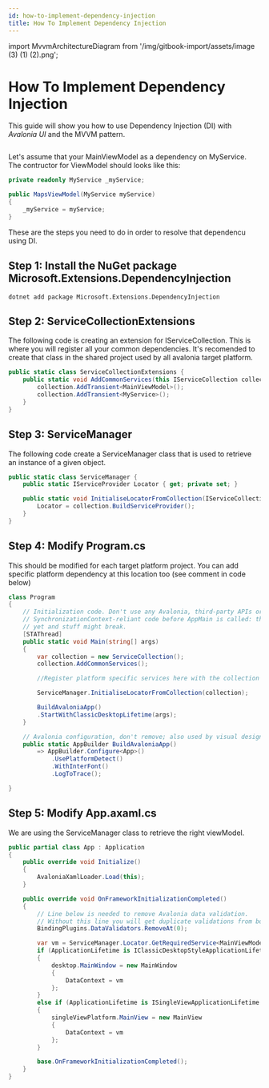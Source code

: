 ```yaml
---
id: how-to-implement-dependency-injection
title: How To Implement Dependency Injection
---
```


import MvvmArchitectureDiagram from '/img/gitbook-import/assets/image (3) (1) (2).png';

# How To Implement Dependency Injection

This guide will show you how to use Dependency Injection (DI) with _Avalonia UI_ and the MVVM pattern. 

<img src={MvvmArchitectureDiagram} alt=""/>

Let's assume that your MainViewModel as a dependency on MyService. The contructor for ViewModel should looks like this:
```csharp
private readonly MyService _myService;

public MapsViewModel(MyService myService)
{
    _myService = myService;
}
```
These are the steps you need to do in order to resolve that dependencu using DI.

## Step 1: Install the NuGet package Microsoft.Extensions.DependencyInjection
```shell
dotnet add package Microsoft.Extensions.DependencyInjection
```

## Step 2: ServiceCollectionExtensions 
The following code is creating an extension for IServiceCollection. This is where you will register all your common dependencies. It's recomended to create that class in the shared project used by all avalonia target platform.

```csharp
public static class ServiceCollectionExtensions {
    public static void AddCommonServices(this IServiceCollection collection) {
        collection.AddTransient<MainViewModel>();
        collection.AddTransient<MyService>();
    }
}
```

## Step 3: ServiceManager
The following code create a ServiceManager class that is used to retrieve an instance of a given object.
```csharp
public static class ServiceManager {
    public static IServiceProvider Locator { get; private set; }

    public static void InitialiseLocatorFromCollection(IServiceCollection collection) {
        Locator = collection.BuildServiceProvider();
    }
}
``` 

## Step 4: Modify Program.cs
This should be modified for each target platform project. You can add specific platform dependency at this location too (see comment in code below)

```csharp
class Program
{
    // Initialization code. Don't use any Avalonia, third-party APIs or any
    // SynchronizationContext-reliant code before AppMain is called: things aren't initialized
    // yet and stuff might break.
    [STAThread]
    public static void Main(string[] args)
    {
        var collection = new ServiceCollection();
        collection.AddCommonServices();

        //Register platform specific services here with the collection

        ServiceManager.InitialiseLocatorFromCollection(collection);

        BuildAvaloniaApp()
        .StartWithClassicDesktopLifetime(args);
    }

    // Avalonia configuration, don't remove; also used by visual designer.
    public static AppBuilder BuildAvaloniaApp()
        => AppBuilder.Configure<App>()
            .UsePlatformDetect()
            .WithInterFont()
            .LogToTrace();

}
```

## Step 5: Modify App.axaml.cs
We are using the ServiceManager class to retrieve the right viewModel.
```csharp
public partial class App : Application
{
    public override void Initialize()
    {
        AvaloniaXamlLoader.Load(this);
    }

    public override void OnFrameworkInitializationCompleted()
    {
        // Line below is needed to remove Avalonia data validation.
        // Without this line you will get duplicate validations from both Avalonia and CT
        BindingPlugins.DataValidators.RemoveAt(0);

        var vm = ServiceManager.Locator.GetRequiredService<MainViewModel>();
        if (ApplicationLifetime is IClassicDesktopStyleApplicationLifetime desktop)
        {
            desktop.MainWindow = new MainWindow
            {
                DataContext = vm
            };
        }
        else if (ApplicationLifetime is ISingleViewApplicationLifetime singleViewPlatform)
        {
            singleViewPlatform.MainView = new MainView
            {
                DataContext = vm
            };
        }

        base.OnFrameworkInitializationCompleted();
    }
}
```
